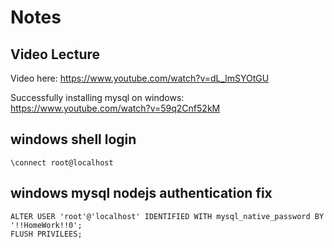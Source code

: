 # Notes

## Video Lecture

Video here: https://www.youtube.com/watch?v=dL_lmSYOtGU

Successfully installing mysql on windows: https://www.youtube.com/watch?v=59q2Cnf52kM

## windows shell login

```
\connect root@localhost
```

## windows mysql nodejs authentication fix
```
ALTER USER 'root'@'localhost' IDENTIFIED WITH mysql_native_password BY '!!HomeWork!!0';
FLUSH PRIVILEES;
```


